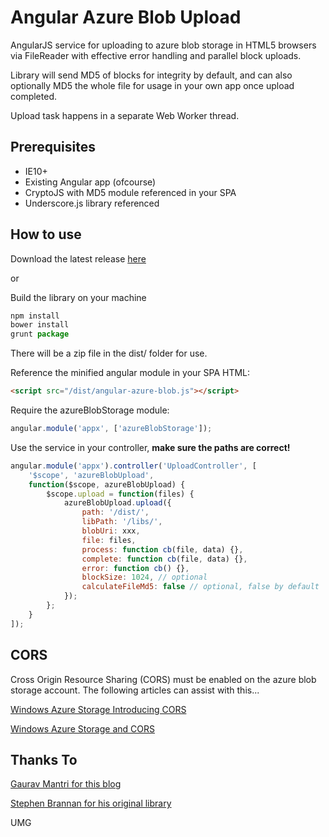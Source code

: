 Angular Azure Blob Upload
==========================

AngularJS service for uploading to azure blob storage in HTML5 browsers via FileReader with effective error handling and parallel block uploads.

Library will send MD5 of blocks for integrity by default, and can also optionally MD5 the whole file for usage in your own app once upload completed.

Upload task happens in a separate Web Worker thread.

Prerequisites
-----------

* IE10+
* Existing Angular app (ofcourse)
* CryptoJS with MD5 module referenced in your SPA
* Underscore.js library referenced

How to use
--------------
Download the latest release [here]()

or

Build the library on your machine
```javascript
npm install
bower install
grunt package
```

There will be a zip file in the dist/ folder for use.


Reference the minified angular module in your SPA HTML:
```HTML
<script src="/dist/angular-azure-blob.js"></script>
```

Require the azureBlobStorage module:
```javascript
angular.module('appx', ['azureBlobStorage']);
```

Use the service in your controller, **make sure the paths are correct!**
```javascript
angular.module('appx').controller('UploadController', [
    '$scope', 'azureBlobUpload',
    function($scope, azureBlobUpload) {
        $scope.upload = function(files) {
            azureBlobUpload.upload({
                path: '/dist/',
                libPath: '/libs/',
                blobUri: xxx,
                file: files,
                process: function cb(file, data) {},
                complete: function cb(file, data) {},
                error: function cb() {},
                blockSize: 1024, // optional
                calculateFileMd5: false // optional, false by default
            });
        };
    }
]);
```

CORS
-------------

Cross Origin Resource Sharing (CORS) must be enabled on the azure blob storage account. The following articles can assist with this...

[Windows Azure Storage Introducing CORS](http://blogs.msdn.com/b/windowsazurestorage/archive/2014/02/03/windows-azure-storage-introducing-cors.aspx)

[Windows Azure Storage and CORS](http://www.contentmaster.com/azure/windows-azure-storage-cors/)

Thanks To
-------------
[Gaurav Mantri for this blog](http://gauravmantri.com/2013/02/16/uploading-large-files-in-windows-azure-blob-storage-using-shared-access-signature-html-and-javascript)

[Stephen Brannan for his original library](https://github.com/kinstephen/angular-azure-blob-upload)

UMG
